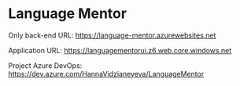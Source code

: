 # Language Mentor

Only back-end URL: https://language-mentor.azurewebsites.net

Application URL: https://languagementorui.z6.web.core.windows.net

Project Azure DevOps: https://dev.azure.com/HannaVidzianeyeva/LanguageMentor
